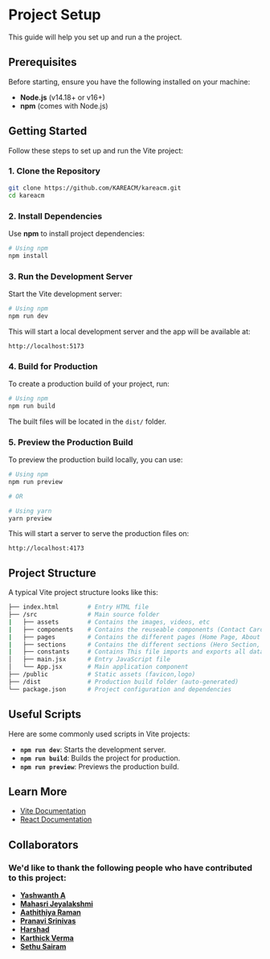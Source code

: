 # Project Setup

This guide will help you set up and run a the project.

## Prerequisites

Before starting, ensure you have the following installed on your machine:

- **Node.js** (v14.18+ or v16+)
- **npm** (comes with Node.js)

## Getting Started

Follow these steps to set up and run the Vite project:

### 1. Clone the Repository

```bash
git clone https://github.com/KAREACM/kareacm.git
cd kareacm
```
### 2. Install Dependencies

Use **npm** to install project dependencies:

```bash
# Using npm
npm install
```

### 3. Run the Development Server

Start the Vite development server:

```bash
# Using npm
npm run dev
```

This will start a local development server and the app will be available at:

```
http://localhost:5173
```

### 4. Build for Production

To create a production build of your project, run:

```bash
# Using npm
npm run build

```

The built files will be located in the `dist/` folder.

### 5. Preview the Production Build

To preview the production build locally, you can use:

```bash
# Using npm
npm run preview

# OR

# Using yarn
yarn preview
```

This will start a server to serve the production files on:

```
http://localhost:4173
```

## Project Structure

A typical Vite project structure looks like this:

```bash
├── index.html        # Entry HTML file
├── /src              # Main source folder
|   ├── assets        # Contains the images, videos, etc
|   ├── components    # Contains the reuseable components (Contact Card, Navbar,Footer)
|   ├── pages         # Contains the different pages (Home Page, About Page)
|   ├── sections      # Contains the different sections (Hero Section, Profile Section)
|   ├── constants     # Contains This file imports and exports all data as arrays of objects to organize team members, events, projects, and more
│   ├── main.jsx      # Entry JavaScript file
│   └── App.jsx       # Main application component
├── /public           # Static assets (favicon,logo)
├── /dist             # Production build folder (auto-generated)
└── package.json      # Project configuration and dependencies
```

## Useful Scripts

Here are some commonly used scripts in Vite projects:

- **`npm run dev`**: Starts the development server.
- **`npm run build`**: Builds the project for production.
- **`npm run preview`**: Previews the production build.

## Learn More

- [Vite Documentation](https://vitejs.dev/guide/)
- [React Documentation](https://reactjs.org/docs/getting-started.html)

## Collaborators

### We'd like to thank the following people who have contributed to this project:

- **[Yashwanth A](https://github.com/yash27007)**
- **[Mahasri Jeyalakshmi ](https://github.com/Mahasri-B)**
- **[Aathithiya Raman ](https://github.com/athithyaramaa1)**
- **[Pranavi Srinivas ](https://github.com/kannapranavi15)**
- **[Harshad ](https://github.com/imvsharshad)**
- **[Karthick Verma ](https://github.com/Varma0099)**
- **[Sethu Sairam ](https://github.com/setusairam)**
